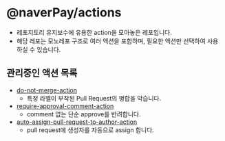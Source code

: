 # @naverPay/actions

- 레포지토리 유지보수에 유용한 action을 모아놓은 레포입니다.
- 해당 레포는 모노레포 구조로 여러 액션을 포함하며, 필요한 액션만 선택하여 사용하실 수 있습니다.

## 관리중인 액션 목록

- [do-not-merge-action](./do-not-merge-action/README.md)
  - 특정 라벨이 부착된 Pull Request의 병합을 막습니다.
- [require-approval-comment-action](./require-approval-comment-action/README.md)
  - comment 없는 단순 approve를 반려합니다.
- [auto-assign-pull-request-to-author-action](./auto-assign-pull-request-to-author-action/README.md)
  - pull request에 생성자를 자동으로 assign 합니다.
